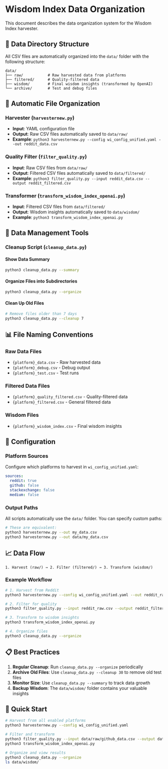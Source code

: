 # Wisdom Index Data Organization

This document describes the data organization system for the Wisdom Index harvester.

## 📁 Data Directory Structure

All CSV files are automatically organized into the `data/` folder with the following structure:

```
data/
├── raw/           # Raw harvested data from platforms
├── filtered/      # Quality-filtered data
├── wisdom/        # Final wisdom insights (transformed by OpenAI)
└── archive/       # Test and debug files
```

## 🔄 Automatic File Organization

### Harvester (`harvesternew.py`)
- **Input**: YAML configuration file
- **Output**: Raw CSV files automatically saved to `data/raw/`
- **Example**: `python3 harvesternew.py --config wi_config_unified.yaml --out reddit_data.csv`

### Quality Filter (`filter_quality.py`)
- **Input**: Raw CSV files from `data/raw/`
- **Output**: Filtered CSV files automatically saved to `data/filtered/`
- **Example**: `python3 filter_quality.py --input reddit_data.csv --output reddit_filtered.csv`

### Transformer (`transform_wisdom_index_openai.py`)
- **Input**: Filtered CSV files from `data/filtered/`
- **Output**: Wisdom insights automatically saved to `data/wisdom/`
- **Example**: `python3 transform_wisdom_index_openai.py`

## 🧹 Data Management Tools

### Cleanup Script (`cleanup_data.py`)

#### Show Data Summary
```bash
python3 cleanup_data.py --summary
```

#### Organize Files into Subdirectories
```bash
python3 cleanup_data.py --organize
```

#### Clean Up Old Files
```bash
# Remove files older than 7 days
python3 cleanup_data.py --cleanup 7
```

## 📊 File Naming Conventions

### Raw Data Files
- `{platform}_data.csv` - Raw harvested data
- `{platform}_debug.csv` - Debug output
- `{platform}_test.csv` - Test runs

### Filtered Data Files
- `{platform}_quality_filtered.csv` - Quality-filtered data
- `{platform}_filtered.csv` - General filtered data

### Wisdom Files
- `{platform}_wisdom_index.csv` - Final wisdom insights

## 🔧 Configuration

### Platform Sources
Configure which platforms to harvest in `wi_config_unified.yaml`:

```yaml
sources:
  reddit: true
  github: false
  stackexchange: false
  medium: false
```

### Output Paths
All scripts automatically use the `data/` folder. You can specify custom paths:

```bash
# These are equivalent:
python3 harvesternew.py --out my_data.csv
python3 harvesternew.py --out data/my_data.csv
```

## 📈 Data Flow

```
1. Harvest (raw/) → 2. Filter (filtered/) → 3. Transform (wisdom/)
```

### Example Workflow
```bash
# 1. Harvest from Reddit
python3 harvesternew.py --config wi_config_unified.yaml --out reddit_raw.csv

# 2. Filter for quality
python3 filter_quality.py --input reddit_raw.csv --output reddit_filtered.csv

# 3. Transform to wisdom insights
python3 transform_wisdom_index_openai.py

# 4. Organize files
python3 cleanup_data.py --organize
```

## 📋 Best Practices

1. **Regular Cleanup**: Run `cleanup_data.py --organize` periodically
2. **Archive Old Files**: Use `cleanup_data.py --cleanup 30` to remove old test files
3. **Monitor Size**: Use `cleanup_data.py --summary` to track data growth
4. **Backup Wisdom**: The `data/wisdom/` folder contains your valuable insights

## 🚀 Quick Start

```bash
# Harvest from all enabled platforms
python3 harvesternew.py --config wi_config_unified.yaml

# Filter and transform
python3 filter_quality.py --input data/raw/github_data.csv --output data/filtered/github_filtered.csv
python3 transform_wisdom_index_openai.py

# Organize and view results
python3 cleanup_data.py --organize
ls data/wisdom/
```
